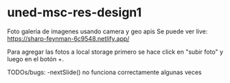 # uned-msc-res-design1
Foto galeria de imagenes usando camera y geo apis
Se puede ver live: https://sharp-feynman-6c9548.netlify.app/

Para agregar las fotos a local storage primero se hace click en "subir foto" y luego en el botón +.

TODOs/bugs: 
-nextSlide() no funciona correctamente algunas veces
